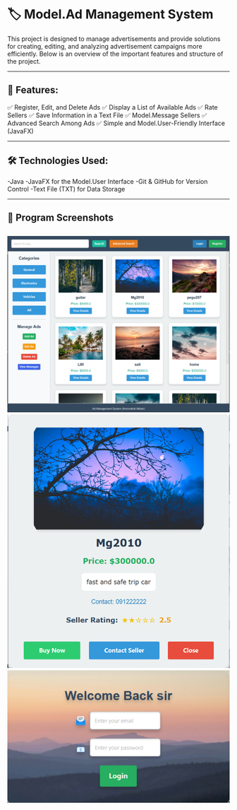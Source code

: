 # 🏷️ Model.Ad Management System

This project is designed to manage advertisements and provide solutions for creating, editing, and analyzing advertisement campaigns more efficiently. Below is an overview of the important features and structure of the project.


---

## 🚀 Features:
✅ Register, Edit, and Delete Ads
✅ Display a List of Available Ads
✅ Rate Sellers
✅ Save Information in a Text File
✅ Model.Message Sellers
✅ Advanced Search Among Ads
✅ Simple and Model.User-Friendly Interface (JavaFX)

---

## 🛠️ Technologies Used:
-Java
-JavaFX for the Model.User Interface
-Git & GitHub for Version Control
-Text File (TXT) for Data Storage

---

## 📸  Program Screenshots  
![Program Overview](https://github.com/amir-akbari361/Ad_Management/blob/main/Screenshot1.png)
![Model.Ad Details Page](https://github.com/amir-akbari361/Ad_Management/blob/main/Screenshot2.png)
![Login Page](https://github.com/amir-akbari361/Ad_Management/blob/main/Screenshot3.png)
---
